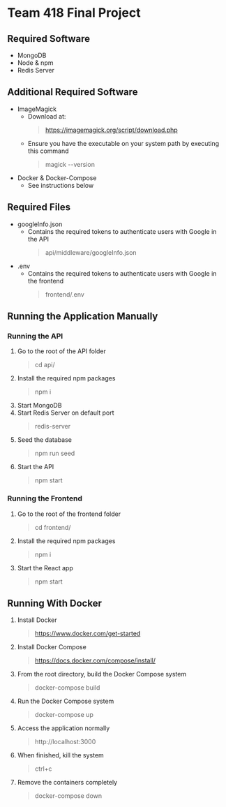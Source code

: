 # Team 418 Final Project

## Required Software
- MongoDB
- Node & npm
- Redis Server
## Additional Required Software
- ImageMagick
  - Download at:
    >https://imagemagick.org/script/download.php
  - Ensure you have the executable on your system path by executing this command
    > magick --version
- Docker & Docker-Compose
  - See instructions below

## Required Files
- googleInfo.json
    - Contains the required tokens to authenticate users with Google in the API
        > api/middleware/googleInfo.json
- .env
    - Contains the required tokens to authenticate users with Google in the frontend
        > frontend/.env

## Running the Application Manually
### Running the API
1. Go to the root of the API folder
    > cd api/
2. Install the required npm packages
    > npm i
3. Start MongoDB
4. Start Redis Server on default port
    > redis-server
5. Seed the database
    > npm run seed
6. Start the API
    > npm start
### Running the Frontend
1. Go to the root of the frontend folder
    > cd frontend/
2. Install the required npm packages
    > npm i
3. Start the React app
    > npm start
## Running With Docker
1. Install Docker  
    >https://www.docker.com/get-started
2. Install Docker Compose
    >https://docs.docker.com/compose/install/
3. From the root directory, build the Docker Compose system
    >docker-compose build
4. Run the Docker Compose system
    >docker-compose up
5. Access the application normally
    >http://localhost:3000
6. When finished, kill the system
    >ctrl+c
7. Remove the containers completely
    >docker-compose down
